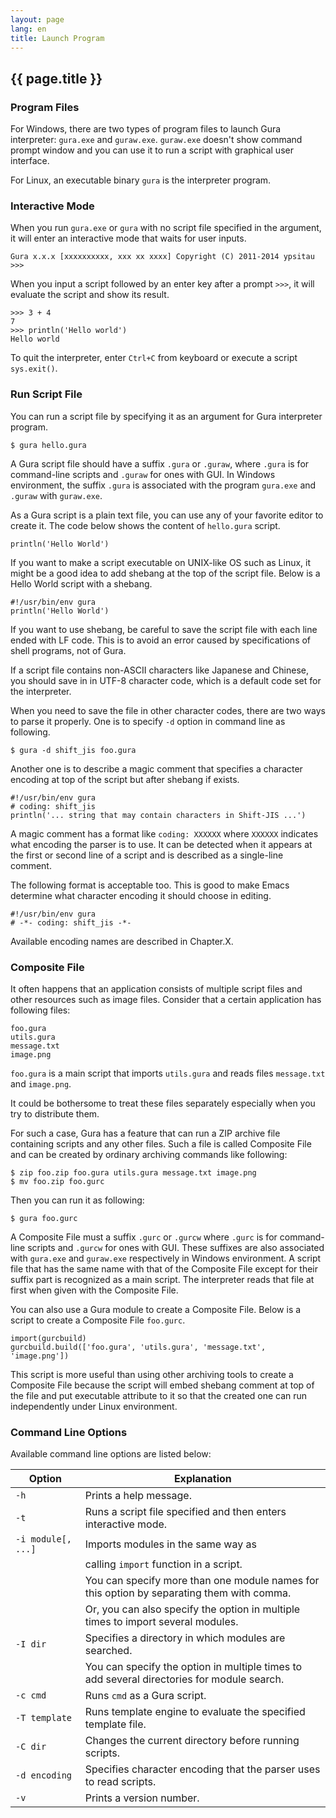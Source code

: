 ```yaml
---
layout: page
lang: en
title: Launch Program
---
```


{{ page.title }}
----------------

### Program Files

For Windows, there are two types of program files to launch Gura interpreter:
`gura.exe` and `guraw.exe`. `guraw.exe` doesn't show command prompt window
and you can use it to run a script with graphical user interface.

For Linux, an executable binary `gura` is the interpreter program.


### Interactive Mode

When you run `gura.exe` or `gura` with no script file specified in the argument,
it will enter an interactive mode that waits for user inputs.

    Gura x.x.x [xxxxxxxxxx, xxx xx xxxx] Copyright (C) 2011-2014 ypsitau
    >>> 

When you input a script followed by an enter key after a prompt `>>>`,
it will evaluate the script and show its result.

    >>> 3 + 4
    7
    >>> println('Hello world')
    Hello world

To quit the interpreter, enter `Ctrl+C` from keyboard or execute a script `sys.exit()`.


### Run Script File

You can run a script file by specifying it as an argument for Gura interpreter program.

    $ gura hello.gura

A Gura script file should have a suffix `.gura` or `.guraw`,
where `.gura` is for command-line scripts and `.guraw` for ones with GUI.
In Windows environment, the suffix `.gura` is associated with the program `gura.exe`
and `.guraw` with `guraw.exe`.

As a Gura script is a plain text file, you can use any of your favorite editor to create it.
The code below shows the content of `hello.gura` script.

    println('Hello World')

If you want to make a script executable on UNIX-like OS such as Linux,
it might be a good idea to add shebang at the top of the script file.
Below is a Hello World script with a shebang.

    #!/usr/bin/env gura
    println('Hello World')

If you want to use shebang, be careful to save the script file
with each line ended with LF code.
This is to avoid an error caused by specifications of shell programs, not of Gura.

If a script file contains non-ASCII characters like Japanese and Chinese,
you should save in in UTF-8 character code, which is a default code set for the interpreter.

When you need to save the file in other character codes, there are two ways to parse it properly.
One is to specify `-d` option in command line as following.

    $ gura -d shift_jis foo.gura

Another one is to describe a magic comment that specifies a character encoding
at top of the script but after shebang if exists.

    #!/usr/bin/env gura
    # coding: shift_jis
    println('... string that may contain characters in Shift-JIS ...')

A magic comment has a format like `coding: XXXXXX`
where `XXXXXX` indicates what encoding the parser is to use.
It can be detected when it appears at the first or second line of a script
and is described as a single-line comment.

The following format is acceptable too.
This is good to make Emacs determine what character encoding it should choose in editing.

    #!/usr/bin/env gura
    # -*- coding: shift_jis -*-

Available encoding names are described in Chapter.X.


### Composite File

It often happens that an application consists of multiple script files and
other resources such as image files.
Consider that a certain application has following files:

    foo.gura
    utils.gura
    message.txt
    image.png

`foo.gura` is a main script that imports `utils.gura`
and reads files `message.txt` and `image.png`.

It could be bothersome to treat these files separately
especially when you try to distribute them.

For such a case, Gura has a feature that can run a ZIP archive file
containing scripts and any other files.
Such a file is called Composite File and can be created by ordinary archiving
commands like following:

    $ zip foo.zip foo.gura utils.gura message.txt image.png
    $ mv foo.zip foo.gurc

Then you can run it as following:

    $ gura foo.gurc

A Composite File must a suffix `.gurc` or `.gurcw`
where `.gurc` is for command-line scripts and `.gurcw` for ones with GUI.
These suffixes are also associated with `gura.exe` and `guraw.exe` respectively
in Windows environment.
A script file that has the same name with that of the Composite File except for their suffix part
is recognized as a main script.
The interpreter reads that file at first when given with the Composite File.

You can also use a Gura module to create a Composite File.
Below is a script to create a Composite File `foo.gurc`.

    import(gurcbuild)
    gurcbuild.build(['foo.gura', 'utils.gura', 'message.txt', 'image.png'])

This script is more useful than using other archiving tools to create a Composite File
because the script will embed shebang comment at top of the file
and put executable attribute to it so that the created one can run
independently under Linux environment.


### Command Line Options

Available command line options are listed below:

Option             | Explanation
-------------------|------------------------------------------------------------
`-h`               | Prints a help message.
`-t`               | Runs a script file specified and then enters interactive mode.
`-i module[, ...]` | Imports modules in the same way as
                   | calling <code>import</code> function in a script.
                   | You can specify more than one module names for this option by separating them with comma.
                   | Or, you can also specify the option in multiple times to import several modules.
`-I dir`           | Specifies a directory in which modules are searched.
                   | You can specify the option in multiple times to add several directories for module search.
`-c cmd`           | Runs `cmd` as a Gura script.
`-T template`      | Runs template engine to evaluate the specified template file.
`-C dir`           | Changes the current directory before running scripts.
`-d encoding`      | Specifies character encoding that the parser uses to read scripts.
`-v`               | Prints a version number.
